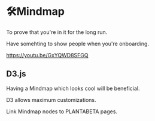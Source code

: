 # 🛠Mindmap

To prove that you're in it for the long run.

Have somehting to show people when you're onboarding.

<https://youtu.be/GxYQWD8SFGQ>

## D3.js

Having a Mindmap which looks cool will be beneficial.

D3 allows maximum customizations.

Link Mindmap nodes to PLANTABETA pages.
